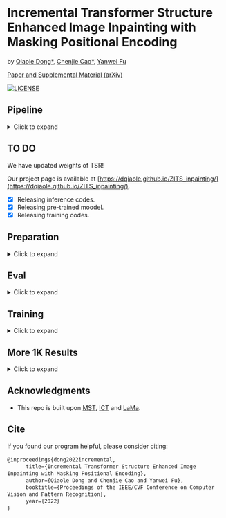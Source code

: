 # Incremental Transformer Structure Enhanced Image Inpainting with Masking Positional Encoding
by [Qiaole Dong*](https://github.com/DQiaole),
[Chenjie Cao*](https://github.com/ewrfcas),
[Yanwei Fu](http://yanweifu.github.io/)

[Paper and Supplemental Material (arXiv)](https://arxiv.org/abs/2203.00867)

[![LICENSE](https://img.shields.io/github/license/DQiaole/ZITS_inpainting)](https://github.com/DQiaole/ZITS_inpainting/blob/main/LICENSE)

## Pipeline
<details>
  <summary>Click to expand </summary>

![](./imgs/overview.jpg)
The overview of our ZITS. At first, the TSR model is used to restore structures with low resolutions. Then the simple CNN based upsampler is leveraged to upsample edge and line maps. Moreover, the upsampled sketch space is encoded and added to the FTR through ZeroRA to restore the textures.

</details>

## TO DO

We have updated weights of TSR!

Our project page is available at [https://dqiaole.github.io/ZITS_inpainting/](https://dqiaole.github.io/ZITS_inpainting/).

- [x] Releasing inference codes.
- [x] Releasing pre-trained moodel.
- [x] Releasing training codes.

## Preparation
<details>
  <summary>Click to expand </summary>

1. Preparing the environment:

    as there are some bugs when using GP loss with DDP ([link](https://github.com/pytorch/pytorch/issues/47562)), we strongly recommend installing Apex without CUDA extensions via torch1.9.0 for the multi-gpu training
    ```
    conda create -n train_env python=3.6
    conda activate train_env
    pip install torch==1.9.0+cu111 torchvision==0.10.0+cu111 torchaudio==0.9.0 -f https://download.pytorch.org/whl/torch_stable.html
    pip install -r requirement.txt
    git clone https://github.com/NVIDIA/apex
    cd apex
    pip install -v --disable-pip-version-check --no-cache-dir --global-option="--cpp_ext" ./
    ```
2. For training, [MST](https://github.com/ewrfcas/MST_inpainting) provide irregular and segmentation masks ([download](https://drive.google.com/drive/folders/1eU6VaTWGdgCXXWueCXilt6oxHdONgUgf?usp=sharing)) with different masking rates. And you should define the mask file list before the training as in [MST](https://github.com/ewrfcas/MST_inpainting).  
3. Download the pretrained masked wireframe detection model to the './ckpt' fold: [LSM-HAWP](https://drive.google.com/drive/folders/1yg4Nc20D34sON0Ni_IOezjJCFHXKGWUW?usp=sharing) ([MST ICCV2021](https://github.com/ewrfcas/MST_inpainting) retrained from [HAWP CVPR2020](https://github.com/cherubicXN/hawp)).
4. Prepare the wireframes:
    
    as the MST train the LSM-HAWP in Pytorch 1.3.1 and it causes problem ([link](https://github.com/cherubicXN/hawp/issues/31)) when tested in Pytorch 1.9, we recommand to inference the lines(wireframes) with torch==1.3.1. If the line detection is not based on torch1.3.1, the performance may drop a little. 
    ```
    conda create -n wireframes_inference_env python=3.6
    conda activate wireframes_inference_env
    pip install torch==1.3.1 torchvision==0.4.2
   pip install -r requirement.txt
    ``` 
   then extract wireframes with following code
    ```
    python lsm_hawp_inference.py --ckpt_path <best_lsm_hawp.pth> --input_path <input image path> --output_path <output image path> --gpu_ids '0'
    ```
5. If you need to train the model, please download the pretrained models for perceptual loss,
 provided by [LaMa](https://github.com/saic-mdal/lama):
    ```
    mkdir -p ade20k/ade20k-resnet50dilated-ppm_deepsup/
    wget -P ade20k/ade20k-resnet50dilated-ppm_deepsup/ http://sceneparsing.csail.mit.edu/model/pytorch/ade20k-resnet50dilated-ppm_deepsup/encoder_epoch_20.pth
    ```
   
To download the full Indoor dataset: [BaiduDrive](https://pan.baidu.com/s/11O1Q7gcn7dhjPDDUNrmodQ), passward:hfok;
and we supply the validation set of Indoor by [google drive](https://drive.google.com/file/d/1LiJ1b_Cedf_9yQHPcAyDpxgkbcFrtF91/view?usp=sharing)

The test set of Places2 can be find on places2_test_list.txt.

The training and validation split of Indoor can be find on indoor_train_list.txt and indoor_val_list.txt.

The training masks are contained in coco_mask_list.txt and irregular_mask_list.txt, besides test_mask.zip includes 1000 test masks.

</details>
   
## Eval
<details>
  <summary>Click to expand </summary>

Download pretrained models on Places2 [here](https://drive.google.com/drive/folders/1Dg_6ZCAi0U3HzrYgXwr9nSaOLnPsf9n-?usp=sharing).

Link for [BaiduDrive](https://pan.baidu.com/s/1LYIHabFNJSd0L3qDGYYYVw), password:qnm5

#### Batch Test
For batch test, you need to complete steps 3 and 4 above.

Put the pretrained models to the './ckpt' fold.
Then modify the config file according to you image, mask and wireframes path.

Test on 256 images:
```
conda activate train_env
python FTR_inference.py --path ./ckpt/zits_places2 --config_file ./config_list/config_ZITS_places2.yml --GPU_ids '0'
```
Test on 512 images:
```
conda activate train_env
python FTR_inference.py --path ./ckpt/zits_places2_hr --config_file ./config_list/config_ZITS_HR_places2.yml --GPU_ids '0'
```

#### Single Image Test

Note: For single image test, environment 'wireframes_inference_env' in step 4 is recommended for a better line detection.
This code only supports squared images (or they will be center cropped).

```
conda activate wireframes_inference_env
python single_image_test.py --path <ckpt_path> --config_file <config_path> \
 --GPU_ids '0' --img_path ./image.png --mask_path ./mask.png --save_path ./
```
</details>

## Training

<details>
    <summary>Click to expand </summary>

:warning: Warning: The training codes is not fully tested yet after refactoring

#### Training TSR
```
python TSR_train.py --name places2_continous_edgeline --data_path [training_data_path] \
 --train_line_path [training_wireframes_path] \
 --mask_path ['irregular_mask_list.txt', 'coco_mask_list.txt'] \
 --train_epoch 12 --validation_path [validation_data_path] \
 --val_line_path [validation_wireframes_path] \
 --valid_mask_path [validation_mask] --nodes 1 --gpus 1 --GPU_ids '0' --AMP
```

```
python TSR_train.py --name places2_continous_edgeline --data_path [training_data_path] \
 --train_line_path [training_wireframes_path] \
 --mask_path ['irregular_mask_list.txt', 'coco_mask_list.txt'] \
 --train_epoch 15 --validation_path [validation_data_path] \
 --val_line_path [validation_wireframes_path] \
 --valid_mask_path [validation_mask] --nodes 1 --gpus 1 --GPU_ids '0' --AMP --MaP
```

#### Train SSU

We recommend to use the pretrained SSU. You can also train your SSU refered to https://github.com/ewrfcas/StructureUpsampling.

#### Training LaMa First

```
python FTR_train.py --nodes 1 --gpus 1 --GPU_ids '0' --path ./ckpt/lama_places2 \
--config_file ./config_list/config_LAMA.yml --lama
```

#### Training FTR

256:
```
python FTR_train.py --nodes 1 --gpus 2 --GPU_ids '0,1' --path ./ckpt/places2 \
--config_file ./config_list/config_ZITS_places2.yml --DDP
```

256~512:
```
python FTR_train.py --nodes 1 --gpus 2 --GPU_ids '0,1' --path ./ckpt/places2_HR \
--config_file ./config_list/config_ZITS_HR_places2.yml --DDP
```

</details>


## More 1K Results
<details>
  <summary>Click to expand </summary>
  
![](./imgs/supp_highres2.jpg)

![](./imgs/supp_highres.jpg)

</details>

## Acknowledgments

* This repo is built upon [MST](https://github.com/ewrfcas/MST_inpainting), [ICT](https://github.com/raywzy/ICT) and [LaMa](https://github.com/saic-mdal/lama).

## Cite

If you found our program helpful, please consider citing:

```
@inproceedings{dong2022incremental,
      title={Incremental Transformer Structure Enhanced Image Inpainting with Masking Positional Encoding}, 
      author={Qiaole Dong and Chenjie Cao and Yanwei Fu},
      booktitle={Proceedings of the IEEE/CVF Conference on Computer Vision and Pattern Recognition},
      year={2022}
}
```
